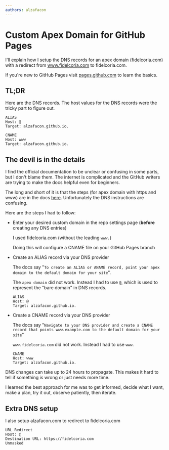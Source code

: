 ```yaml
---
authors: alzafacon
---
```


# Custom Apex Domain for GitHub Pages

I'll explain how I setup the DNS records for an apex domain (fidelcoria.com) with a redirect from www.fidelcoria.com to fidelcoria.com.

If you're new to GitHub Pages visit [pages.github.com](https://pages.github.com/) to learn the basics.

<!--truncate-->

## TL;DR

Here are the DNS records. The host values for the DNS records were the tricky part to figure out. 

```
ALIAS
Host: @
Target: alzafacon.github.io.
```
```
CNAME
Host: www
Target: alzafacon.github.io.
```

## The devil is in the details

I find the official documentation to be unclear or confusing in some parts, but I don't blame them. The internet is complicated and the GitHub writers are trying to make the docs helpful even for beginners.

The long and short of it is that the steps (for apex domain with https and www) are in the docs [here](https://docs.github.com/en/pages/configuring-a-custom-domain-for-your-github-pages-site/managing-a-custom-domain-for-your-github-pages-site#configuring-an-apex-domain). Unfortunately the DNS instructions are confusing.

Here are the steps I had to follow:

- Enter your desired custom domain in the repo settings page (**before** creating any DNS entries)

   I used fidelcoria.com (without the leading `www.`)

   Doing this will configure a CNAME file on your GitHub Pages branch

- Create an ALIAS record via your DNS provider

  The docs say "`To create an ALIAS or ANAME record, point your apex domain to the default domain for your site`".

  The `apex domain` did not work. Instead I had to use `@`, which is used to represent the "bare domain" in DNS records.
  
  ```
  ALIAS
  Host: @
  Target: alzafacon.github.io.
  ``` 

- Create a CNAME record via your DNS provider
  
  The docs say "`Navigate to your DNS provider and create a CNAME record that points www.example.com to the default domain for your site`"

  `www.fidelcoria.com` did not work. Instead I had to use `www`.
  ```
  CNAME
  Host: www
  Target: alzafacon.github.io.
  ```

DNS changes can take up to 24 hours to propagate. This makes it hard to tell if something is wrong or just needs more time.

I learned the best approach for me was to get informed, decide what I want, make a plan, try it out, observe patiently, then iterate.

## Extra DNS setup

I also setup alzafacon.com to redirect to fidelcoria.com

```
URL Redirect
Host: @
Destination URL: https://fidelcoria.com
Unmasked
```